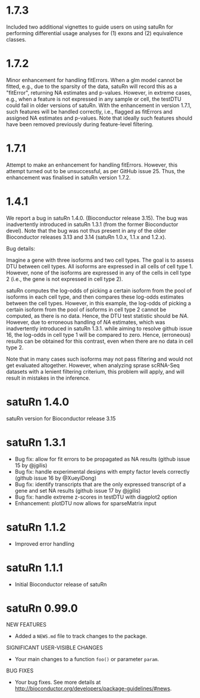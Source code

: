 # 1.7.3

Included two additional vignettes to guide users on using satuRn for performing 
differential usage analyses for (1) exons and (2) equivalence classes.

# 1.7.2

Minor enhancement for handling fitErrors. When a glm model cannot be fitted,
e.g., due to the sparsity of the data, satuRn will record this as a "fitError", returning
NA estimates and p-values. However, in extreme cases, e.g., when a feature is not 
expressed in any sample or cell, the testDTU could fail in older versions of satuRn.
With the enhancement in version 1.7.1, such features will be handled correctly, i.e.,
flagged as fitErrors and assigned NA estimates and p-values. Note that ideally such
features should have been removed previously during feature-level filtering.

# 1.7.1

Attempt to make an enhancement for handling fitErrors. However, this attempt turned
out to be unsuccessful, as per GitHub issue 25. Thus, the enhancement was finalised
in satuRn version 1.7.2.

# 1.4.1

We report a bug in satuRn 1.4.0. (Bioconductor release 3.15). The bug
was inadvertently introduced in satuRn 1.3.1 (from the former
Bioconductor devel). Note that the bug was not thus present in any of
the older Bioconductor releases 3.13 and 3.14 (satuRn 1.0.x, 1.1.x and
1.2.x).

Bug details:

Imagine a gene with three isoforms and two cell types. The goal is to assess DTU
between cell types. All isoforms are expressed in all cells of cell type 1. 
However, none of the isoforms are expressed in any of the cells in cell type 2
(i.e., the gene is not expressed in cell type 2). 

satuRn computes the log-odds of picking a certain isoform from the pool of 
isoforms in each cell type, and then compares these log-odds estimates between 
the cell types. However, in this example, the log-odds of picking a certain 
isoform from the pool of isoforms in cell type 2 cannot be computed, as there
is no data. Hence, the DTU test statistic should be *NA*. However, due to 
erroneous handling of *NA* estimates, which was inadvertently introduced in 
satuRn 1.3.1. while aiming to resolve github issue 16, the log-odds in cell 
type 1 will be compared to zero. Hence, (erroneous) results can be obtained for 
this contrast, even when there are no data in cell type 2.

Note that in many cases such isoforms may not pass filtering and would not get
evaluated altogether. However, when analyzing sprase scRNA-Seq datasets with
a lenient filtering criterium, this problem will apply, and will result in
mistakes in the inference.

# satuRn 1.4.0

satuRn version for Bioconductor release 3.15

# satuRn 1.3.1

* Bug fix: allow for fit errors to be propagated as NA results (github issue 15 by @jgilis)
* Bug fix: handle experimental designs with empty factor levels correctly (github issue 16 by @XueyiDong)
* Bug fix: identify transcripts that are the only expressed transcript of a gene and set NA results (github issue 17 by @jgilis)
* Bug fix: handle extreme z-scores in testDTU with diagplot2 option
* Enhancement:  plotDTU now allows for sparseMatrix input

# satuRn 1.1.2

* Improved error handling

# satuRn 1.1.1

* Initial Bioconductor release of satuRn


# satuRn 0.99.0

NEW FEATURES

* Added a `NEWS.md` file to track changes to the package.

SIGNIFICANT USER-VISIBLE CHANGES

* Your main changes to a function `foo()` or parameter `param`.

BUG FIXES

* Your bug fixes. See more details at
<http://bioconductor.org/developers/package-guidelines/#news>.
